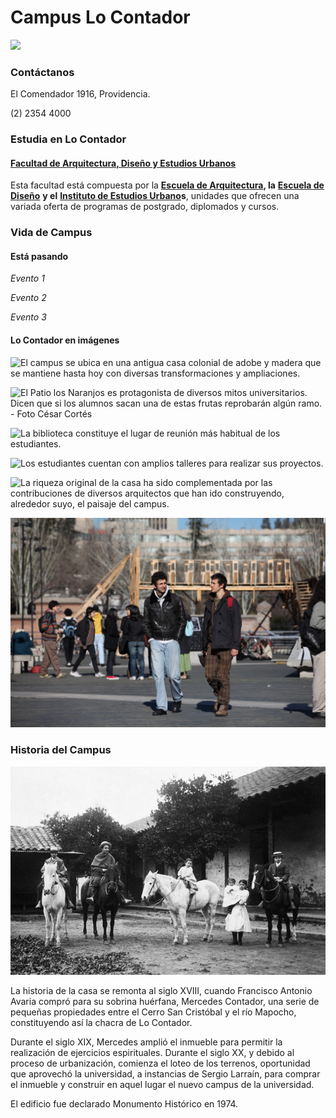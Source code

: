# Campus Lo Contador

![](../../.gitbook/assets/patio-de-los-naranjos-sin-alumnos-lo-contador-karina-fuenzalida.jpg)

### Contáctanos

El Comendador 1916, Providencia.

 \(2\) 2354 4000

### Estudia en Lo Contador

#### [Facultad de Arquitectura, Diseño y Estudios Urbanos](http://fadeu.uc.cl/)

Esta facultad está compuesta por la [**Escuela de Arquitectura**](http://arquitectura.uc.cl/)**, la** [**Escuela de Diseño**](http://diseno.uc.cl/) **y el** [**Instituto de Estudios Urbano**](http://estudiosurbanos.uc.cl/)**s**, unidades que ofrecen una variada oferta de programas de postgrado, diplomados y cursos.

### Vida de Campus

#### Está pasando

_Evento 1_

_Evento 2_

_Evento 3_

#### Lo Contador en imágenes

![El campus se ubica en una antigua casa colonial de adobe y madera que se mantiene hasta hoy con diversas transformaciones y ampliaciones.](../../.gitbook/assets/muralla-casona-con-hiedra-lo-contador-karina-fuenzalida.jpg)

![El Patio los Naranjos es protagonista de diversos mitos universitarios. Dicen que si los alumnos sacan una de estas frutas reprobar&#xE1;n alg&#xFA;n ramo. - Foto C&#xE9;sar Cort&#xE9;s](../../.gitbook/assets/patio-los-naranjos-campus-lo-contador-cesar-cortes.jpg)

![La biblioteca constituye el lugar de reuni&#xF3;n m&#xE1;s habitual de los estudiantes.](../../.gitbook/assets/alumnos-estudiando-biblioteca-vistos-desde-exterio-lo-contador-cesar-cortes.jpg)

![Los estudiantes cuentan con amplios talleres para realizar sus proyectos.](../../.gitbook/assets/amplios-talleres-con-herramientas-para-los-alumnos-en-lo-contador.JPG)

![La riqueza original de la casa ha sido complementada por las contribuciones de diversos arquitectos que han ido construyendo, alrededor suyo, el paisaje del campus.](../../.gitbook/assets/vista-patio-lo-contador-sin-alumnos-karina-fuenzalida.jpg)

![En los patios se re&#xFA;nen los estudiantes de arquitectura, dise&#xF1;o y estudios urbanos.](../../.gitbook/assets/alumnos-en-patios-de-arquitectura-lo-contador-cesar-cortes.jpg)

### Historia del Campus

![](../../.gitbook/assets/campus-lo-contador-1900.jpg)

La historia de la casa se remonta al siglo XVIII, cuando Francisco Antonio Avaria compró para su sobrina huérfana, Mercedes Contador, una serie de pequeñas propiedades entre el Cerro San Cristóbal y el río Mapocho, constituyendo así la chacra de Lo Contador. 

Durante el siglo XIX, Mercedes amplió el inmueble para permitir la realización de ejercicios espirituales. Durante el siglo XX, y debido al proceso de urbanización, comienza el loteo de los terrenos, oportunidad que aprovechó la universidad, a instancias de Sergio Larraín, para comprar el inmueble y construir en aquel lugar el nuevo campus de la universidad. 

El edificio fue declarado Monumento Histórico en 1974.  


